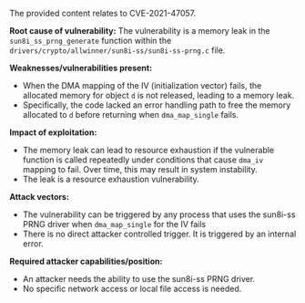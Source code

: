 The provided content relates to CVE-2021-47057.

**Root cause of vulnerability:**
The vulnerability is a memory leak in the `sun8i_ss_prng_generate` function within the `drivers/crypto/allwinner/sun8i-ss/sun8i-ss-prng.c` file.

**Weaknesses/vulnerabilities present:**
- When the DMA mapping of the IV (initialization vector) fails, the allocated memory for object `d` is not released, leading to a memory leak.
- Specifically, the code lacked an error handling path to free the memory allocated to `d` before returning when `dma_map_single` fails.

**Impact of exploitation:**
- The memory leak can lead to resource exhaustion if the vulnerable function is called repeatedly under conditions that cause `dma_iv` mapping to fail. Over time, this may result in system instability.
- The leak is a resource exhaustion vulnerability.

**Attack vectors:**
- The vulnerability can be triggered by any process that uses the sun8i-ss PRNG driver when `dma_map_single` for the IV fails
- There is no direct attacker controlled trigger. It is triggered by an internal error.

**Required attacker capabilities/position:**
- An attacker needs the ability to use the sun8i-ss PRNG driver.
- No specific network access or local file access is needed.